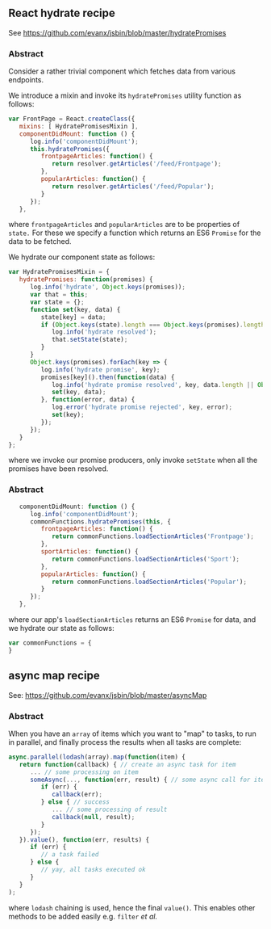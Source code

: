 

## React hydrate recipe

See https://github.com/evanx/jsbin/blob/master/hydratePromises

### Abstract

Consider a rather trivial component which fetches data from various endpoints.

We introduce a mixin and invoke its `hydratePromises` utility function as follows:

```javascript
var FrontPage = React.createClass({
   mixins: [ HydratePromisesMixin ],
   componentDidMount: function () {
      log.info('componentDidMount');
      this.hydratePromises({
         frontpageArticles: function() {
            return resolver.getArticles('/feed/Frontpage');
         },
         popularArticles: function() {
            return resolver.getArticles('/feed/Popular');
         }
      });
   },
```
where `frontpageArticles` and `popularArticles` are to be properties of `state.` For these we specify a function which returns an ES6 `Promise` for the data to be fetched.

We hydrate our component state as follows:
```javascript
var HydratePromisesMixin = {
   hydratePromises: function(promises) {
      log.info('hydrate', Object.keys(promises));
      var that = this;
      var state = {};
      function set(key, data) {
         state[key] = data;
         if (Object.keys(state).length === Object.keys(promises).length) {
            log.info('hydrate resolved');
            that.setState(state);
         }
      }
      Object.keys(promises).forEach(key => {
         log.info('hydrate promise', key);
         promises[key]().then(function(data) {
            log.info('hydrate promise resolved', key, data.length || Object.keys(data));
            set(key, data);
         }, function(error, data) {
            log.error('hydrate promise rejected', key, error);
            set(key);
         });
      });
   }
};
```
where we invoke our promise producers, only invoke `setState` when all the promises have been resolved.

### Abstract

```javascript
   componentDidMount: function () {
      log.info('componentDidMount');
      commonFunctions.hydratePromises(this, {
         frontpageArticles: function() {
            return commonFunctions.loadSectionArticles('Frontpage');
         },
         sportArticles: function() {
            return commonFunctions.loadSectionArticles('Sport');
         },
         popularArticles: function() {
            return commonFunctions.loadSectionArticles('Popular');
         }
      });
   },
```
where our app's `loadSectionArticles` returns an ES6 `Promise` for data, and we hydrate our state as follows:
```javascript
var commonFunctions = {
}
```

## async map recipe

See: https://github.com/evanx/jsbin/blob/master/asyncMap

### Abstract

When you have an `array` of items which you want to "map" to tasks, to run in parallel, and finally process the results when all tasks are complete:

```javascript
async.parallel(lodash(array).map(function(item) { 
   return function(callback) { // create an async task for item
      ... // some processing on item
      someAsync(..., function(err, result) { // some async call for item
         if (err) {
            callback(err);
         } else { // success
            ... // some processing of result
            callback(null, result);
         }
      });
   }).value(), function(err, results) {
      if (err) {
         // a task failed
      } else {
         // yay, all tasks executed ok
      }
   }
);
```

where `lodash` chaining is used, hence the final `value()`. This enables other methods to be added easily e.g. `filter` <i>et al.</i>

